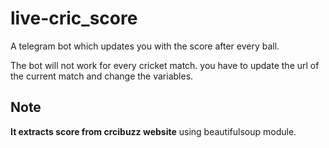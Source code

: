 # live-cric_score
A telegram bot which updates you with the score after every ball.

The bot will not work for every cricket match.
you have to update the url of the current match and change the variables.  

## Note
**It extracts score from crcibuzz website** using beautifulsoup module.  

